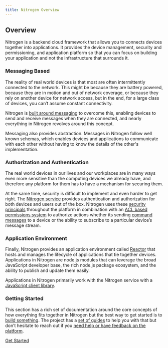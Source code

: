 ```yaml
---
title: Nitrogen Overview
---
```


## Overview

Nitrogen is a backend cloud framework that allows you to connects devices together into applications. It provides the device management, security and permissioning, and application platform so that you can focus on building your application and not the infrastructure that surrounds it.

### Messaging Based

The reality of real world devices is that most are often intermittently connected to the network.  This might be because they are battery powered, because they are in motion and out of network coverage, or because they rely on another device for network access, but in the end, for a large class of devices, you can’t assume constant connectivity.

Nitrogen is [built around messaging](messages.html) to overcome this, enabling devices to send and receive messages when they are connected, and nearly everything in Nitrogen revolves around this concept.

Messaging also provides abstraction. Messages in Nitrogen follow well known schemas, which enables devices and applications to communicate with each other without having to know the details of the other's implementation.

### Authorization and Authentication

The real world devices in our lives and our workplaces are in many ways even more sensitive than the computing devices we already have, and therefore any platform for them has to have a mechanism for securing them.

At the same time, security is difficult to implement and even harder to get right. The [Nitrogen service](service.html) provides authentication and authorization for both devices and users out of the box. Nitrogen uses these [security principals](principals.html) throughout the platform in combination with an [ACL based permissions system](permissions.html) to authorize actions whether its sending [command messages](commands.html) to a device or the ability to subscribe to a particular device’s message stream.

### Application Environment

Finally, Nitrogen provides an application environment called [Reactor](reactor.html) that hosts and manages the lifecycle of applications that tie together devices. Applications in Nitrogen are node.js modules that can leverage the broad JavaScript developer base, the rich node.js package ecosystem, and the ability to publish and update them easily.

Applications in Nitrogen primarily work with the Nitrogen service with a [JavaScript client library](/docs/nitrogen/index.html).

### Getting Started

This section has a rich set of documentation around the core concepts of how everything fits together in Nitrogen but the best way to get started is to [build something](/guides/start/setup.html).  The project has a [set of guides](/guides/start/setup.html) to help you with that but don’t hesitate to reach out if you [need help or have feedback on the platform](mailto:timfpark@gmail.com).

<a href="/guides/start/setup.html" class="btn green"  style="margin-top: 10px">Get Started</a>